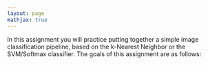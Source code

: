 ```yaml
---
layout: page
mathjax: true
---
```


In this assignment you will practice putting together a simple image classification pipeline, based on the k-Nearest Neighbor or the SVM/Softmax classifier. The goals of this assignment are as follows: